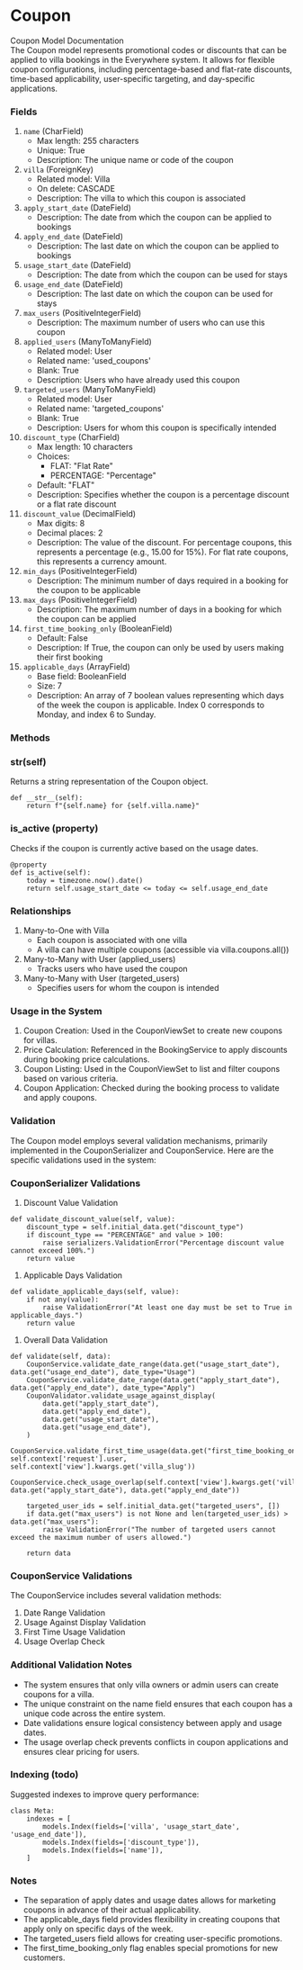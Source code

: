# Coupon

Coupon Model Documentation  
The Coupon model represents promotional codes or discounts that can be applied to villa bookings in the Everywhere system. It allows for flexible coupon configurations, including percentage-based and flat-rate discounts, time-based applicability, user-specific targeting, and day-specific applications.

### Fields

1. `name` (CharField)
   - Max length: 255 characters
   - Unique: True
   - Description: The unique name or code of the coupon
2. `villa` (ForeignKey)
   - Related model: Villa
   - On delete: CASCADE
   - Description: The villa to which this coupon is associated
3. `apply_start_date` (DateField)
   - Description: The date from which the coupon can be applied to bookings
4. `apply_end_date` (DateField)
   - Description: The last date on which the coupon can be applied to bookings
5. `usage_start_date` (DateField)
   - Description: The date from which the coupon can be used for stays
6. `usage_end_date` (DateField)
   - Description: The last date on which the coupon can be used for stays
7. `max_users` (PositiveIntegerField)
   - Description: The maximum number of users who can use this coupon
8. `applied_users` (ManyToManyField)
   - Related model: User
   - Related name: 'used_coupons'
   - Blank: True
   - Description: Users who have already used this coupon
9. `targeted_users` (ManyToManyField)
   - Related model: User
   - Related name: 'targeted_coupons'
   - Blank: True
   - Description: Users for whom this coupon is specifically intended
10. `discount_type` (CharField)
    - Max length: 10 characters
    - Choices:
      - FLAT: "Flat Rate"
      - PERCENTAGE: "Percentage"
    - Default: "FLAT"
    - Description: Specifies whether the coupon is a percentage discount or a flat rate discount
11. `discount_value` (DecimalField)
    - Max digits: 8
    - Decimal places: 2
    - Description: The value of the discount. For percentage coupons, this represents a percentage (e.g., 15.00 for 15%). For flat rate coupons, this represents a currency amount.
12. `min_days` (PositiveIntegerField)
    - Description: The minimum number of days required in a booking for the coupon to be applicable
13. `max_days` (PositiveIntegerField)
    - Description: The maximum number of days in a booking for which the coupon can be applied
14. `first_time_booking_only` (BooleanField)
    - Default: False
    - Description: If True, the coupon can only be used by users making their first booking
15. `applicable_days` (ArrayField)
    - Base field: BooleanField
    - Size: 7
    - Description: An array of 7 boolean values representing which days of the week the coupon is applicable. Index 0 corresponds to Monday, and index 6 to Sunday.

### Methods

### str(self)

Returns a string representation of the Coupon object.

```
def __str__(self):
    return f"{self.name} for {self.villa.name}"

```

### is_active (property)

Checks if the coupon is currently active based on the usage dates.

```
@property
def is_active(self):
    today = timezone.now().date()
    return self.usage_start_date <= today <= self.usage_end_date

```

### Relationships

1. Many-to-One with Villa
   - Each coupon is associated with one villa
   - A villa can have multiple coupons (accessible via villa.coupons.all())
2. Many-to-Many with User (applied_users)
   - Tracks users who have used the coupon
3. Many-to-Many with User (targeted_users)
   - Specifies users for whom the coupon is intended

### Usage in the System

1. Coupon Creation: Used in the CouponViewSet to create new coupons for villas.
2. Price Calculation: Referenced in the BookingService to apply discounts during booking price calculations.
3. Coupon Listing: Used in the CouponViewSet to list and filter coupons based on various criteria.
4. Coupon Application: Checked during the booking process to validate and apply coupons.

### Validation

The Coupon model employs several validation mechanisms, primarily implemented in the CouponSerializer and CouponService. Here are the specific validations used in the system:

### CouponSerializer Validations

1. Discount Value Validation

```
def validate_discount_value(self, value):
    discount_type = self.initial_data.get("discount_type")
    if discount_type == "PERCENTAGE" and value > 100:
        raise serializers.ValidationError("Percentage discount value cannot exceed 100%.")
    return value

```

1. Applicable Days Validation

```
def validate_applicable_days(self, value):
    if not any(value):
        raise ValidationError("At least one day must be set to True in applicable_days.")
    return value

```

1. Overall Data Validation

```
def validate(self, data):
    CouponService.validate_date_range(data.get("usage_start_date"), data.get("usage_end_date"), date_type="Usage")
    CouponService.validate_date_range(data.get("apply_start_date"), data.get("apply_end_date"), date_type="Apply")
    CouponValidator.validate_usage_against_display(
        data.get("apply_start_date"),
        data.get("apply_end_date"),
        data.get("usage_start_date"),
        data.get("usage_end_date"),
    )
    CouponService.validate_first_time_usage(data.get("first_time_booking_only"), self.context['request'].user, self.context['view'].kwargs.get('villa_slug'))
    CouponService.check_usage_overlap(self.context['view'].kwargs.get('villa_slug'), data.get("apply_start_date"), data.get("apply_end_date"))

    targeted_user_ids = self.initial_data.get("targeted_users", [])
    if data.get("max_users") is not None and len(targeted_user_ids) > data.get("max_users"):
        raise ValidationError("The number of targeted users cannot exceed the maximum number of users allowed.")

    return data

```

### CouponService Validations

The CouponService includes several validation methods:

1. Date Range Validation
2. Usage Against Display Validation
3. First Time Usage Validation
4. Usage Overlap Check

### Additional Validation Notes

- The system ensures that only villa owners or admin users can create coupons for a villa.
- The unique constraint on the name field ensures that each coupon has a unique code across the entire system.
- Date validations ensure logical consistency between apply and usage dates.
- The usage overlap check prevents conflicts in coupon applications and ensures clear pricing for users.  


### Indexing (todo)

Suggested indexes to improve query performance:

```
class Meta:
    indexes = [
        models.Index(fields=['villa', 'usage_start_date', 'usage_end_date']),
        models.Index(fields=['discount_type']),
        models.Index(fields=['name']),
    ]

```

### Notes

- The separation of apply dates and usage dates allows for marketing coupons in advance of their actual applicability.
- The applicable_days field provides flexibility in creating coupons that apply only on specific days of the week.
- The targeted_users field allows for creating user-specific promotions.
- The first_time_booking_only flag enables special promotions for new customers.
